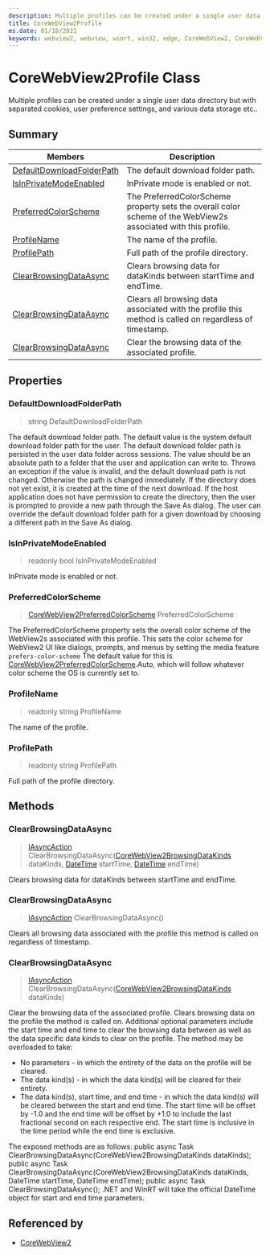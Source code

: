 ```yaml
---
description: Multiple profiles can be created under a single user data directory but with separated cookies, user preference settings, and various data storage etc..
title: CoreWebView2Profile
ms.date: 01/18/2022
keywords: webview2, webview, winrt, win32, edge, CoreWebView2, CoreWebView2Controller, browser control, edge html, CoreWebView2Profile
---
```


# CoreWebView2Profile Class



Multiple profiles can be created under a single user data directory but with separated cookies, user preference settings, and various data storage etc..

## Summary

Members|Description
--|--
[DefaultDownloadFolderPath](#defaultdownloadfolderpath) | The default download folder path.
[IsInPrivateModeEnabled](#isinprivatemodeenabled) | InPrivate mode is enabled or not.
[PreferredColorScheme](#preferredcolorscheme) | The PreferredColorScheme property sets the overall color scheme of the WebView2s associated with this profile.
[ProfileName](#profilename) | The name of the profile.
[ProfilePath](#profilepath) | Full path of the profile directory.
[ClearBrowsingDataAsync](#clearbrowsingdataasync) | Clears browsing data for dataKinds between startTime and endTime.
[ClearBrowsingDataAsync](#clearbrowsingdataasync) | Clears all browsing data associated with the profile this method is called on regardless of timestamp.
[ClearBrowsingDataAsync](#clearbrowsingdataasync) | Clear the browsing data of the associated profile.

## Properties

### DefaultDownloadFolderPath

>  string DefaultDownloadFolderPath

The default download folder path.
The default value is the system default download folder path for the user. The default download folder path is persisted in the user data folder across sessions. The value should be an absolute path to a folder that the user and application can write to. Throws an exception if the value is invalid, and the default download path is not changed. Otherwise the path is changed immediately. If the directory does not yet exist, it is created at the time of the next download. If the host application does not have permission to create the directory, then the user is prompted to provide a new path through the Save As dialog. The user can override the default download folder path for a given download by choosing a different path in the Save As dialog.

### IsInPrivateModeEnabled

> readonly  bool IsInPrivateModeEnabled

InPrivate mode is enabled or not.

### PreferredColorScheme

>  [CoreWebView2PreferredColorScheme](corewebview2preferredcolorscheme.md) PreferredColorScheme

The PreferredColorScheme property sets the overall color scheme of the WebView2s associated with this profile.
This sets the color scheme for WebView2 UI like dialogs, prompts, and menus by setting the media feature `prefers-color-scheme`
The default value for this is [CoreWebView2PreferredColorScheme](corewebview2preferredcolorscheme.md).Auto, which will follow whatever color scheme the OS is currently set to.

### ProfileName

> readonly  string ProfileName

The name of the profile.

### ProfilePath

> readonly  string ProfilePath

Full path of the profile directory.



## Methods

### ClearBrowsingDataAsync

> [IAsyncAction](/uwp/api/Windows.Foundation.IAsyncAction) ClearBrowsingDataAsync([CoreWebView2BrowsingDataKinds](corewebview2browsingdatakinds.md) dataKinds, [DateTime](/uwp/api/Windows.Foundation.DateTime) startTime, [DateTime](/uwp/api/Windows.Foundation.DateTime) endTime)

Clears browsing data for dataKinds between startTime and endTime.



### ClearBrowsingDataAsync

> [IAsyncAction](/uwp/api/Windows.Foundation.IAsyncAction) ClearBrowsingDataAsync()

Clears all browsing data associated with the profile this method is called on regardless of timestamp.



### ClearBrowsingDataAsync

> [IAsyncAction](/uwp/api/Windows.Foundation.IAsyncAction) ClearBrowsingDataAsync([CoreWebView2BrowsingDataKinds](corewebview2browsingdatakinds.md) dataKinds)

Clear the browsing data of the associated profile.
Clears browsing data on the profile the method is called on.  Additional optional parameters include the start time and end time to clear the browsing data between as well as the data specific data kinds to clear on the profile. The method may be overloaded to take:

* No parameters - in which the entirety of the data on the profile will be cleared.
* The data kind(s) - in which the data kind(s) will be cleared for their entirety.
* The data kind(s), start time, and end time - in which the data kind(s) will be cleared between the start and end time. The start time will be offset by -1.0 and the end time will be offset by +1.0 to include the last fractional second on each respective end. The start time is inclusive in the time period while the end time is exclusive.

The exposed methods are as follows:
public async Task ClearBrowsingDataAsync(CoreWebView2BrowsingDataKinds dataKinds);
public async Task ClearBrowsingDataAsync(CoreWebView2BrowsingDataKinds dataKinds, DateTime startTime, DateTime endTime);
public async Task ClearBrowsingDataAsync();
.NET and WinRT will take the official DateTime object for start and end time parameters.






## Referenced by

- [CoreWebView2](corewebview2.md)
